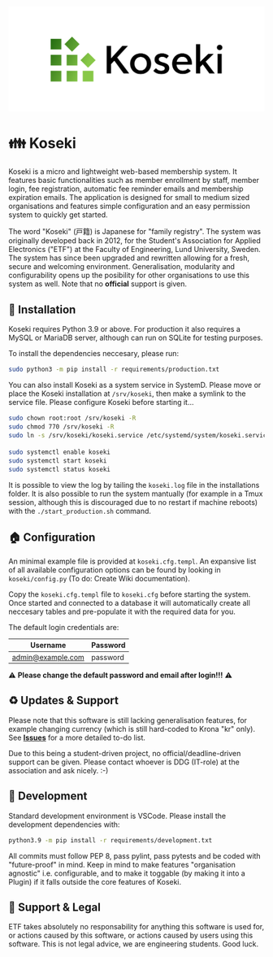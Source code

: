 ![Koseki Logo](https://raw.githubusercontent.com/etf-lth/koseki/master/koseki/themes/koseki/img/logo.png)

# 👪 **Koseki**

Koseki is a micro and lightweight web-based membership system. It features basic functionalities such as member enrollment by staff, member login, fee registration, automatic fee reminder emails and membership expiration emails. The application is designed for small to medium sized organisations and features simple configuration and an easy permission system to quickly get started.

The word "Koseki" (戸籍) is Japanese for "family registry". The system was originally developed back in 2012, for the Student's Association for Applied Electronics ("ETF") at the Faculty of Engineering, Lund University, Sweden. The system has since been upgraded and rewritten allowing for a fresh, secure and welcoming environment. Generalisation, modularity and configurability opens up the posibility for other organisations to use this system as well. Note that no **official** support is given.

## 🔰 **Installation**

Koseki requires Python 3.9 or above. For production it also requires a MySQL or MariaDB server, although can run on SQLite for testing purposes.

To install the dependencies neccesary, please run:

```bash
sudo python3 -m pip install -r requirements/production.txt
```

You can also install Koseki as a system service in SystemD. Please move or place the Koseki installation at `/srv/koseki`, then make a symlink to the service file. Please configure Koseki before starting it...

```bash
sudo chown root:root /srv/koseki -R
sudo chmod 770 /srv/koseki -R
sudo ln -s /srv/koseki/koseki.service /etc/systemd/system/koseki.service

sudo systemctl enable koseki
sudo systemctl start koseki
sudo systemctl status koseki
```

It is possible to view the log by tailing the `koseki.log` file in the installations folder. It is also possible to run the system mantually (for example in a Tmux session, although this is discouraged due to no restart if machine reboots) with the `./start_production.sh` command.

## 🏠 **Configuration**

An minimal example file is provided at `koseki.cfg.templ`. An expansive list of all available configuration options can be found by looking in `koseki/config.py` (To do: Create Wiki documentation).

Copy the `koseki.cfg.templ` file to `koseki.cfg` before starting the system. Once started and connected to a database it will automatically create all neccesary tables and pre-populate it with the required data for you.

The default login credentials are:

| Username          | Password |
| ----------------- | -------- |
| admin@example.com | password |

⚠️ **Please change the default password and email after login!!!** ⚠️ 

## ♻️ **Updates & Support**

Please note that this software is still lacking generalisation features, for example changing currency (which is still hard-coded to Krona "kr" only). See [**Issues**](https://github.com/etf-lth/koseki/issues) for a more detailed to-do list.

Due to this being a student-driven project, no official/deadline-driven support can be given. Please contact whoever is DDG (IT-role) at the association and ask nicely. :-)

## 💮 **Development**

Standard development environment is VSCode. Please install the development dependencies with:

```bash
python3.9 -m pip install -r requirements/development.txt
```

All commits must follow PEP 8, pass pylint, pass pytests and be coded with "future-proof" in mind. Keep in mind to make features "organisation agnostic" i.e. configurable, and to make it toggable (by making it into a Plugin) if it falls outside the core features of Koseki.

## 📠 **Support & Legal**

ETF takes absolutely no responsability for anything this software is used for, or actions caused by this software, or actions caused by users using this software. This is not legal advice, we are engineering students. Good luck.

